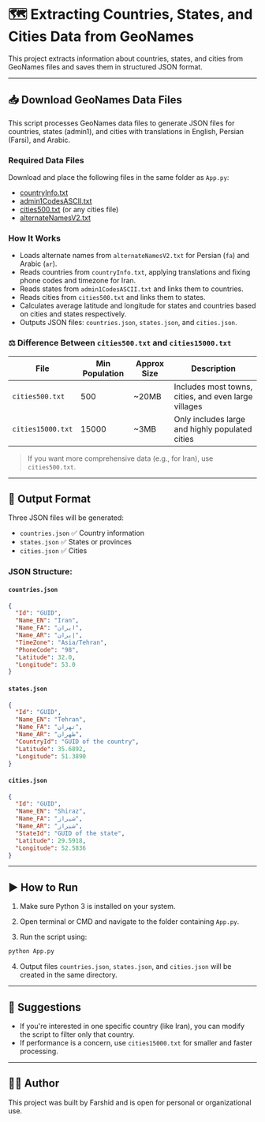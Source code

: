 # 🗺️ Extracting Countries, States, and Cities Data from GeoNames

This project extracts information about countries, states, and cities from GeoNames files and saves them in structured JSON format.

---

## 📥 Download GeoNames Data Files

This script processes GeoNames data files to generate JSON files for countries, states (admin1), and cities with translations in English, Persian (Farsi), and Arabic.

### Required Data Files

Download and place the following files in the same folder as `App.py`:

- [countryInfo.txt](http://download.geonames.org/export/dump/countryInfo.txt)
- [admin1CodesASCII.txt](http://download.geonames.org/export/dump/admin1CodesASCII.txt)
- [cities500.txt](http://download.geonames.org/export/dump/cities500.zip) (or any cities file)
- [alternateNamesV2.txt](http://download.geonames.org/export/dump/alternateNamesV2.zip)

### How It Works

- Loads alternate names from `alternateNamesV2.txt` for Persian (`fa`) and Arabic (`ar`).
- Reads countries from `countryInfo.txt`, applying translations and fixing phone codes and timezone for Iran.
- Reads states from `admin1CodesASCII.txt` and links them to countries.
- Reads cities from `cities500.txt` and links them to states.
- Calculates average latitude and longitude for states and countries based on cities and states respectively.
- Outputs JSON files: `countries.json`, `states.json`, and `cities.json`.




### ⚖️ Difference Between `cities500.txt` and `cities15000.txt`

| File               | Min Population | Approx Size | Description |
|--------------------|----------------|-------------|-------------|
| `cities500.txt`    | 500            | ~20MB       | Includes most towns, cities, and even large villages |
| `cities15000.txt`  | 15000          | ~3MB        | Only includes large and highly populated cities |

> If you want more comprehensive data (e.g., for Iran), use `cities500.txt`.

---

## 🧾 Output Format

Three JSON files will be generated:

- `countries.json` ✅ Country information
- `states.json` ✅ States or provinces
- `cities.json` ✅ Cities

### JSON Structure:

#### `countries.json`
```json
{
  "Id": "GUID",
  "Name_EN": "Iran",
  "Name_FA": "ایران",
  "Name_AR": "إيران",
  "TimeZone": "Asia/Tehran",
  "PhoneCode": "98",
  "Latitude": 32.0,
  "Longitude": 53.0
}
```

#### `states.json`
```json
{
  "Id": "GUID",
  "Name_EN": "Tehran",
  "Name_FA": "تهران",
  "Name_AR": "طهران",
  "CountryId": "GUID of the country",
  "Latitude": 35.6892,
  "Longitude": 51.3890
}
```

#### `cities.json`
```json
{
  "Id": "GUID",
  "Name_EN": "Shiraz",
  "Name_FA": "شیراز",
  "Name_AR": "شيراز",
  "StateId": "GUID of the state",
  "Latitude": 29.5918,
  "Longitude": 52.5836
}
```

---

## ▶️ How to Run

1. Make sure Python 3 is installed on your system.

2. Open terminal or CMD and navigate to the folder containing `App.py`.

3. Run the script using:

```bash
python App.py
```

4. Output files `countries.json`, `states.json`, and `cities.json` will be created in the same directory.

---

## 💬 Suggestions

- If you're interested in one specific country (like Iran), you can modify the script to filter only that country.
- If performance is a concern, use `cities15000.txt` for smaller and faster processing.

---

## 🧑‍💻 Author

This project was built by Farshid and is open for personal or organizational use.